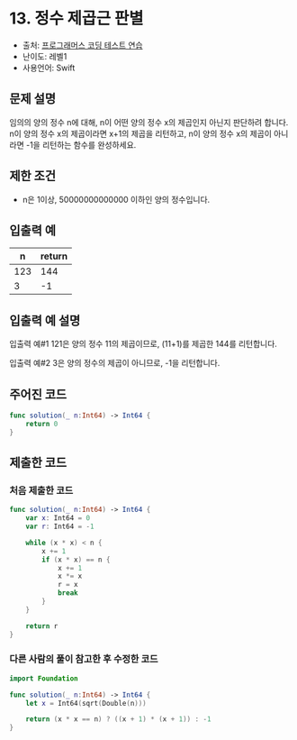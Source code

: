 # 13. 정수 제곱근 판별   

- 출처: [프로그래머스 코딩 테스트 연습](https://programmers.co.kr/learn/challenges)
- 난이도: 레벨1
- 사용언어: Swift



## 문제 설명  

임의의 양의 정수 n에 대해, n이 어떤 양의 정수 x의 제곱인지 아닌지 판단하려 합니다.
n이 양의 정수 x의 제곱이라면 x+1의 제곱을 리턴하고, n이 양의 정수 x의 제곱이 아니라면 -1을 리턴하는 함수를 완성하세요.



## 제한 조건   

- n은 1이상, 50000000000000 이하인 양의 정수입니다.



## 입출력 예  

| n   | return  |
| --- | ------- |
| 123 | 144     |
| 3   | -1      |



## 입출력 예 설명  

입출력 예#1
121은 양의 정수 11의 제곱이므로, (11+1)를 제곱한 144를 리턴합니다.

입출력 예#2
3은 양의 정수의 제곱이 아니므로, -1을 리턴합니다.




## 주어진 코드  

~~~swift
func solution(_ n:Int64) -> Int64 {
    return 0
}
~~~



## 제출한 코드  

### 처음 제출한 코드
~~~swift
func solution(_ n:Int64) -> Int64 {
    var x: Int64 = 0
    var r: Int64 = -1

    while (x * x) < n {
        x += 1
        if (x * x) == n {
            x += 1
            x *= x
            r = x
            break
        }
    }

    return r
}
~~~

### 다른 사람의 풀이 참고한 후 수정한 코드
~~~swift
import Foundation

func solution(_ n:Int64) -> Int64 {
    let x = Int64(sqrt(Double(n)))

    return (x * x == n) ? ((x + 1) * (x + 1)) : -1
}
~~~
